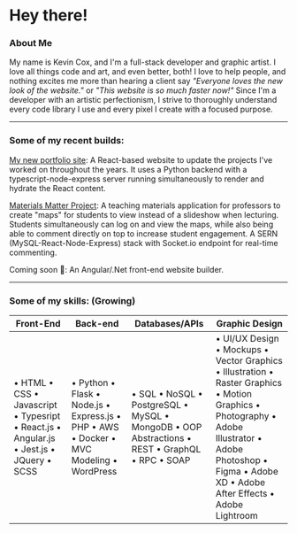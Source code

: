 # Hey there!

### About Me

My name is Kevin Cox, and I'm a full-stack developer and graphic artist. I love all things code and art, and even better, both!
I love to help people, and nothing excites me more than hearing a client say *"Everyone loves the new look of the website."* or *"This website is so much faster now!"*
Since I'm a developer with an artistic perfectionism, I strive to thoroughly understand every code library I use and every pixel I create with a focused purpose.

---

### Some of my recent builds:

[My new portfolio site](https://github.com/KevinCox0427/Portfolio-Redo): A React-based website to update the projects I've worked on throughout the years. It uses a Python backend with a typescript-node-express server running simultaneously to render and hydrate the React content.

[Materials Matter Project](https://github.com/KevinCox0427/Materials-Matter-App): A teaching materials application for professors to create "maps" for students to view instead of a slideshow when lecturing. Students simultaneously can log on and view the maps, while also being able to comment directly on top to increase student engagement. A SERN (MySQL-React-Node-Express) stack with Socket.io endpoint for real-time commenting.

Coming soon :eyes:: An Angular/.Net front-end website builder.

---

### Some of my skills: (Growing)

| Front-End | Back-end | Databases/APIs | Graphic Design |
| --------- | -------- | -------------- | -------------- |
| • HTML • CSS • Javascript • Typesript • React.js • Angular.js • Jest.js • JQuery • SCSS | • Python • Flask • Node.js • Express.js • PHP • AWS • Docker • MVC Modeling • WordPress | • SQL • NoSQL • PostgreSQL • MySQL • MongoDB • OOP Abstractions • REST • GraphQL • RPC • SOAP | • UI/UX Design • Mockups • Vector Graphics • Illustration • Raster Graphics • Motion Graphics • Photography • Adobe Illustrator • Adobe Photoshop • Figma • Adobe XD • Adobe After Effects • Adobe Lightroom |
